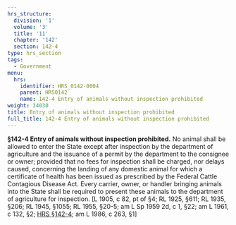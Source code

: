 ```yaml
---
hrs_structure:
  division: '1'
  volume: '3'
  title: '11'
  chapter: '142'
  section: 142-4
type: hrs_section
tags:
  - Government
menu:
  hrs:
    identifier: HRS_0142-0004
    parent: HRS0142
    name: 142-4 Entry of animals without inspection prohibited
weight: 34030
title: Entry of animals without inspection prohibited
full_title: 142-4 Entry of animals without inspection prohibited
---
```

**§142-4 Entry of animals without inspection prohibited.** No animal shall be allowed to enter the State except after inspection by the department of agriculture and the issuance of a permit by the department to the consignee or owner; provided that no fees for inspection shall be charged, nor delays caused, concerning the landing of any domestic animal for which a certificate of health has been issued as prescribed by the Federal Cattle Contagious Disease Act. Every carrier, owner, or handler bringing animals into the State shall be required to present these animals to the department of agriculture for inspection. [L 1905, c 82, pt of §4; RL 1925, §611; RL 1935, §206; RL 1945, §1055; RL 1955, §20-5; am L Sp 1959 2d, c 1, §22; am L 1961, c 132, §2; [HRS §142-4](/title-11/chapter-142/section-142-4/); am L 1986, c 263, §1]